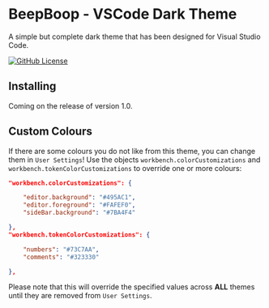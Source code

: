 BeepBoop - VSCode Dark Theme
============================
A simple but complete dark theme that has been designed for Visual Studio Code.

[![GitHub License](https://img.shields.io/badge/license-MIT-lightgrey.svg?style=flat)](http://opensource.org/licenses/MIT)

Installing
----------

Coming on the release of version 1.0.

Custom Colours
--------------
If there are some colours you do not like from this theme, you can change them in `User Settings`! Use the objects `workbench.colorCustomizations` and `workbench.tokenColorCustomizations` to override one or more colours:

```json
"workbench.colorCustomizations": {

	"editor.background": "#495AC1",
	"editor.foreground": "#FAFEF0",
	"sideBar.background": "#7BA4F4"

},
"workbench.tokenColorCustomizations": {

	"numbers": "#73C7AA",
	"comments": "#323330"

},
```

Please note that this will override the specified values across **ALL** themes until they are removed from `User Settings`.
